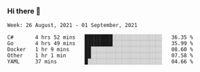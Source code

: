### Hi there 👋

<!--START_SECTION:waka-->
```text
Week: 26 August, 2021 - 01 September, 2021

C#       4 hrs 52 mins   █████████░░░░░░░░░░░░░░░░   36.35 % 
Go       4 hrs 49 mins   █████████░░░░░░░░░░░░░░░░   35.99 % 
Docker   1 hr 9 mins     ██░░░░░░░░░░░░░░░░░░░░░░░   08.60 % 
Other    1 hr 1 min      ██░░░░░░░░░░░░░░░░░░░░░░░   07.58 % 
YAML     37 mins         █░░░░░░░░░░░░░░░░░░░░░░░░   04.66 % 
```
<!--END_SECTION:waka-->
